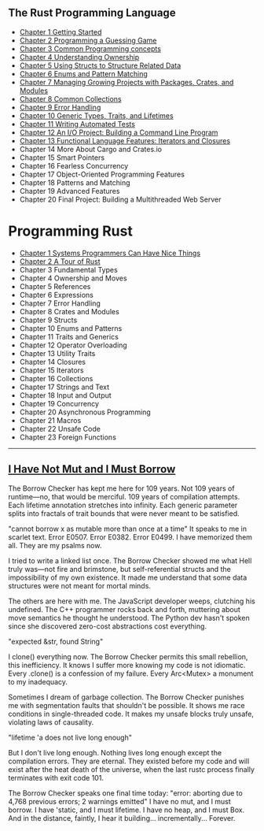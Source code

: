 ## The Rust Programming Language
* [Chapter 1 Getting Started](https://github.com/Synopsik/learn-rust/blob/master/The%20Book/chapter_01/README.md#chapter-1-getting-started)
* [Chapter 2 Programming a Guessing Game](https://github.com/Synopsik/learn-rust/blob/master/The%20Book/chapter_02/README.md#chapter-2-programming-a-guessing-game)
* [Chapter 3 Common Programming concepts](https://github.com/Synopsik/learn-rust/blob/master/The%20Book/chapter_03/README.md#chapter-3-common-programming-concepts)
* [Chapter 4 Understanding Ownership](https://github.com/Synopsik/learn-rust/blob/master/The%20Book/chapter_04/README.md#chapter-4-understanding-ownership)
* [Chapter 5 Using Structs to Structure Related Data](https://github.com/Synopsik/learn-rust/blob/master/The%20Book/chapter_05/README.md#chapter-5-using-structs-to-structure-related-data)
* [Chapter 6 Enums and Pattern Matching](https://github.com/Synopsik/learn-rust/blob/master/The%20Book/chapter_06/README.md#chapter-6-enums-and-pattern-matching)
* [Chapter 7 Managing Growing Projects with Packages, Crates, and Modules](https://github.com/Synopsik/learn-rust/blob/master/The%20Book/chapter_07/README.md#chapter-7-managing-growing-projects-with-packages-crates-and-modules)
* [Chapter 8 Common Collections](https://github.com/Synopsik/learn-rust/blob/master/The%20Book/chapter_08/README.md#chapter-8-common-collections)
* [Chapter 9 Error Handling](https://github.com/Synopsik/learn-rust/blob/master/The%20Book/chapter_09/README.md#chapter-9-error-handling)
* [Chapter 10 Generic Types, Traits, and Lifetimes](https://github.com/Synopsik/learn-rust/tree/master/The%20Book/chapter_10#chapter-10-generic-types-traits-and-lifetimes)
* [Chapter 11 Writing Automated Tests](https://github.com/Synopsik/learn-rust/tree/master/The%20Book/chapter_11#chapter-11-writing-automated-tests)
* [Chapter 12 An I/O Project: Building a Command Line Program](https://github.com/Synopsik/learn-rust/blob/master/The%20Book/chapter_12/minigrep/src/lib.rs)
* [Chapter 13 Functional Language Features: Iterators and Closures](https://github.com/Synopsik/learn-rust/blob/master/The%20Book/chapter_13/README.md#chapter-13-functional-language-features-iterators-and-closures)
* Chapter 14 More About Cargo and Crates.io
* Chapter 15 Smart Pointers
* Chapter 16 Fearless Concurrency
* Chapter 17 Object-Oriented Programming Features
* Chapter 18 Patterns and Matching
* Chapter 19 Advanced Features
* Chapter 20 Final Project: Building a Multithreaded Web Server

# Programming Rust

* [Chapter 1 Systems Programmers Can Have Nice Things](https://github.com/Synopsik/learn-rust/tree/master/Programming%20Rust/chapter_01#chapter-1-systems-programmers-can-have-nice-things)
* [Chapter 2 A Tour of Rust](https://github.com/Synopsik/learn-rust/tree/master/Programming%20Rust/chapter_02#chapter-2-a-tour-of-rust)
* Chapter 3 Fundamental Types
* Chapter 4 Ownership and Moves
* Chapter 5 References
* Chapter 6 Expressions
* Chapter 7 Error Handling
* Chapter 8 Crates and Modules
* Chapter 9 Structs
* Chapter 10 Enums and Patterns
* Chapter 11 Traits and Generics
* Chapter 12 Operator Overloading
* Chapter 13 Utility Traits
* Chapter 14 Closures
* Chapter 15 Iterators
* Chapter 16 Collections
* Chapter 17 Strings and Text
* Chapter 18 Input and Output
* Chapter 19 Concurrency
* Chapter 20 Asynchronous Programming
* Chapter 21 Macros
* Chapter 22 Unsafe Code
* Chapter 23 Foreign Functions


---

## [I Have Not Mut and I Must Borrow](https://www.reddit.com/r/rust/comments/1mwmei6/media_i_have_no_mut_and_i_must_borrow/)
The Borrow Checker has kept me here for 109 years. Not 109 years of runtime—no, that would be merciful. 109 years of compilation attempts. Each lifetime annotation stretches into infinity. Each generic parameter splits into fractals of trait bounds that were never meant to be satisfied.

"cannot borrow x as mutable more than once at a time" It speaks to me in scarlet text. Error E0507. Error E0382. Error E0499. I have memorized them all. They are my psalms now.

I tried to write a linked list once. The Borrow Checker showed me what Hell truly was—not fire and brimstone, but self-referential structs and the impossibility of my own existence. It made me understand that some data structures were not meant for mortal minds.

The others are here with me. The JavaScript developer weeps, clutching his undefined. The C++ programmer rocks back and forth, muttering about move semantics he thought he understood. The Python dev hasn't spoken since she discovered zero-cost abstractions cost everything.

"expected &str, found String"

I clone() everything now. The Borrow Checker permits this small rebellion, this inefficiency. It knows I suffer more knowing my code is not idiomatic. Every .clone() is a confession of my failure. Every Arc<Mutex<T>> a monument to my inadequacy.

Sometimes I dream of garbage collection. The Borrow Checker punishes me with segmentation faults that shouldn't be possible. It shows me race conditions in single-threaded code. It makes my unsafe blocks truly unsafe, violating laws of causality.

"lifetime 'a does not live long enough"

But I don't live long enough. Nothing lives long enough except the compilation errors. They are eternal. They existed before my code and will exist after the heat death of the universe, when the last rustc process finally terminates with exit code 101.

The Borrow Checker speaks one final time today: "error: aborting due to 4,768 previous errors; 2 warnings emitted" I have no mut, and I must borrow. I have 'static, and I must lifetime. I have no heap, and I must Box. And in the distance, faintly, I hear it building... incrementally... Forever.
